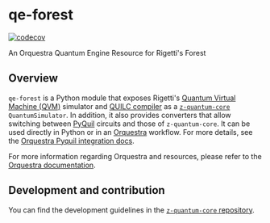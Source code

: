 # qe-forest

[![codecov](https://codecov.io/gh/zapatacomputing/qe-forest/branch/main/graph/badge.svg?token=GI5NIW5TGI)](https://codecov.io/gh/zapatacomputing/qe-forest)

An Orquestra Quantum Engine Resource for Rigetti's Forest

## Overview

`qe-forest` is a Python module that exposes Rigetti's [Quantum Virtual Machine (QVM)](https://github.com/rigetti/qvm) simulator and [QUILC compiler](https://github.com/rigetti/quilc) as a [`z-quantum-core`](https://github.com/zapatacomputing/z-quantum-core/blob/main/src/python/zquantum/core/interfaces/backend.py) `QuantumSimulator`. In addition, it also provides converters that allow switching between [PyQuil](https://github.com/rigetti/pyquil) circuits and those of `z-quantum-core`.
It can be used directly in Python or in an [Orquestra](https://www.orquestra.io) workflow.
For more details, see the [Orquestra Pyquil integration docs](http://docs.orquestra.io/other-resources/framework-integrations/pyquil/).

For more information regarding Orquestra and resources, please refer to the [Orquestra documentation](https://www.orquestra.io/docs).

## Development and contribution

You can find the development guidelines in the [`z-quantum-core` repository](https://github.com/zapatacomputing/z-quantum-core).
